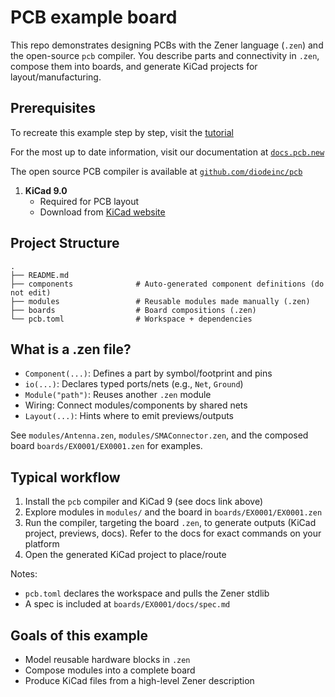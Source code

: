 # PCB example board

This repo demonstrates designing PCBs with the Zener language (`.zen`) and the open-source `pcb` compiler. You describe parts and connectivity in `.zen`, compose them into boards, and generate KiCad projects for layout/manufacturing.

## Prerequisites

To recreate this example step by step, visit the [tutorial](https://docs.pcb.new/pages/example)

For the most up to date information, visit our documentation at [`docs.pcb.new`](https://docs.pcb.new)

The open source PCB compiler is available at [`github.com/diodeinc/pcb`](https://github.com/diodeinc/pcb)

1. **KiCad 9.0**
   - Required for PCB layout
   - Download from [KiCad website](https://kicad.org/download)

## Project Structure

```
.
├── README.md
├── components              # Auto-generated component definitions (do not edit)
├── modules                 # Reusable modules made manually (.zen)
├── boards                  # Board compositions (.zen)
└── pcb.toml                # Workspace + dependencies
```

## What is a .zen file?

- `Component(...)`: Defines a part by symbol/footprint and pins
- `io(...)`: Declares typed ports/nets (e.g., `Net`, `Ground`)
- `Module("path")`: Reuses another `.zen` module
- Wiring: Connect modules/components by shared nets
- `Layout(...)`: Hints where to emit previews/outputs

See `modules/Antenna.zen`, `modules/SMAConnector.zen`, and the composed board `boards/EX0001/EX0001.zen` for examples.

## Typical workflow

1. Install the `pcb` compiler and KiCad 9 (see docs link above)
2. Explore modules in `modules/` and the board in `boards/EX0001/EX0001.zen`
3. Run the compiler, targeting the board `.zen`, to generate outputs (KiCad project, previews, docs). Refer to the docs for exact commands on your platform
4. Open the generated KiCad project to place/route

Notes:
- `pcb.toml` declares the workspace and pulls the Zener stdlib
- A spec is included at `boards/EX0001/docs/spec.md`

## Goals of this example

- Model reusable hardware blocks in `.zen`
- Compose modules into a complete board
- Produce KiCad files from a high-level Zener description
